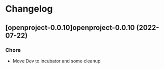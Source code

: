 # Changelog



## [openproject-0.0.10]openproject-0.0.10 (2022-07-22)

### Chore

- Move Dev to incubator and some cleanup
  
  